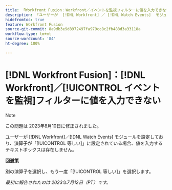 ```yaml
---
title: 「Workfront Fusion：Workfront／イベントを監視フィルターに値を入力できない」
description: 「ユーザーが  [!DNL Workfront] ／ [!DNL Watch Events]  モジュールを設定しており、演算子が[!UICONTROL 等しい]に設定されている場合、値を入力するテキストボックスは存在しません。」
hidefromtoc: true
feature: Workfront Fusion
source-git-commit: 8a9db3e9d8972497fa979cc8c2fb488d3a33118a
workflow-type: tm+mt
source-wordcount: '84'
ht-degree: 100%

---
```



# [!DNL Workfront Fusion]：[!DNL Workfront]／[!UICONTROL イベントを監視]フィルターに値を入力できない

>[!NOTE]
>
>この問題は 2023年8月10日に修正されました。

ユーザーが [!DNL Workfront]／[!DNL Watch Events] モジュールを設定しており、演算子が「[!UICONTROL 等しい]」に設定されている場合、値を入力するテキストボックスは存在しません。

**回避策**

別の演算子を選択し、もう一度「[!UICONTROL 等しい]」を選択します。

_最初に報告されたのは 2023年7月12日（PT）です。_
